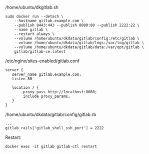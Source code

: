 /home/ubuntu/dkgitlab.sh

```
sudo docker run --detach \
    --hostname gitlab.example.com \
    --publish 8443:443 --publish 8080:80 --publish 2222:22 \
    --name gitlab \
    --restart always \
    --volume /home/ubuntu/dkdata/gitlab/config:/etc/gitlab \
    --volume /home/ubuntu/dkdata/gitlab/logs:/var/log/gitlab \
    --volume /home/ubuntu/dkdata/gitlab/data:/var/opt/gitlab \
    gitlab/gitlab-ce:latest
```

/etc/nginx/sites-enabled/gitlab.conf

```
server {
   server_name gitlab.example.com;
   listen 80

   location / {
        proxy_pass http://localhost:8080;
        include proxy_params;
   }
}
```

/home/ubuntu/dkdata/gitlab/config/gitlab.rb

```
...
gitlab_rails['gitlab_shell_ssh_port'] = 2222
```

Restart:

```
docker exec -it gitlab gitlab-ctl restart
```
